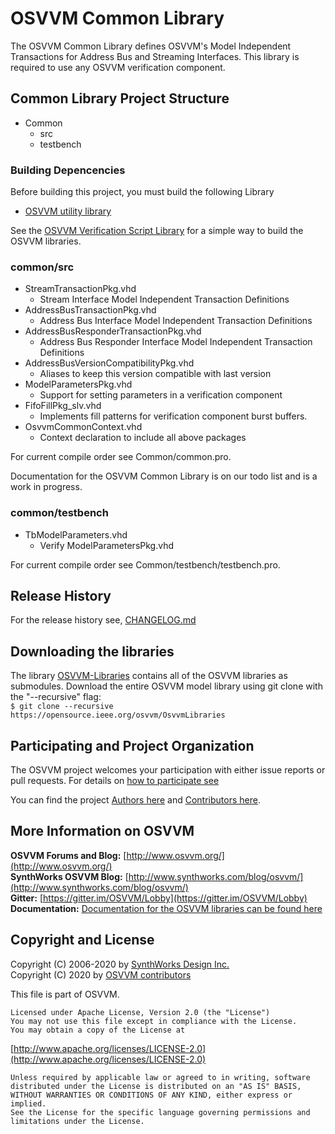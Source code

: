 # OSVVM Common Library
The OSVVM Common Library 
defines OSVVM's Model Independent Transactions for 
Address Bus and Streaming Interfaces.
This library is required to use any
OSVVM verification component. 

## Common Library Project Structure
   * Common
      * src
      * testbench
         
### Building Depencencies
Before building this project, you must build the following Library
   * [OSVVM utility library](https://opensource.ieee.org/osvvm/osvvm) 

See the [OSVVM Verification Script Library](https://opensource.ieee.org/osvvm/OSVVM-Scripts) 
for a simple way to build the OSVVM libraries.

### common/src
   * StreamTransactionPkg.vhd
      * Stream Interface Model Independent Transaction Definitions
   * AddressBusTransactionPkg.vhd
      * Address Bus Interface Model Independent Transaction Definitions
   * AddressBusResponderTransactionPkg.vhd
      * Address Bus Responder Interface Model Independent Transaction Definitions
   * AddressBusVersionCompatibilityPkg.vhd
      * Aliases to keep this version compatible with last version
   * ModelParametersPkg.vhd
      * Support for setting parameters in a verification component
   * FifoFillPkg_slv.vhd
      * Implements fill patterns for verification component burst buffers.
   * OsvvmCommonContext.vhd
      * Context declaration to include all above packages
      
For current compile order see Common/common.pro.

Documentation for the OSVVM Common Library is on our todo list and is a work in progress.  

### common/testbench
   * TbModelParameters.vhd
      * Verify ModelParametersPkg.vhd
     
For current compile order see Common/testbench/testbench.pro.

## Release History
For the release history see, [CHANGELOG.md](CHANGELOG.md)

## Downloading the libraries

The library [OSVVM-Libraries](https://opensource.ieee.org/osvvm/OsvvmLibraries) 
contains all of the OSVVM libraries as submodules.
Download the entire OSVVM model library using git clone with the "--recursive" flag:  
        `$ git clone --recursive https://opensource.ieee.org/osvvm/OsvvmLibraries`

## Participating and Project Organization 

The OSVVM project welcomes your participation with either 
issue reports or pull requests.
For details on [how to participate see](https://opensource.ieee.org/osvvm/OsvvmLibraries/-/blob/master/CONTRIBUTING.md)

You can find the project [Authors here](https://opensource.ieee.org/osvvm/OsvvmLibraries/-/blob/master/AUTHORS.md) and
[Contributors here](https://opensource.ieee.org/osvvm/OsvvmLibraries/-/blob/master/CONTRIBUTORS.md).

## More Information on OSVVM

**OSVVM Forums and Blog:**     [http://www.osvvm.org/](http://www.osvvm.org/)   
**SynthWorks OSVVM Blog:** [http://www.synthworks.com/blog/osvvm/](http://www.synthworks.com/blog/osvvm/)    
**Gitter:** [https://gitter.im/OSVVM/Lobby](https://gitter.im/OSVVM/Lobby)  
**Documentation:** [Documentation for the OSVVM libraries can be found here](https://github.com/OSVVM/Documentation)

## Copyright and License
Copyright (C) 2006-2020 by [SynthWorks Design Inc.](http://www.synthworks.com/)   
Copyright (C) 2020 by [OSVVM contributors](CONTRIBUTOR.md)   

This file is part of OSVVM.

    Licensed under Apache License, Version 2.0 (the "License")
    You may not use this file except in compliance with the License.
    You may obtain a copy of the License at

  [http://www.apache.org/licenses/LICENSE-2.0](http://www.apache.org/licenses/LICENSE-2.0)

    Unless required by applicable law or agreed to in writing, software
    distributed under the License is distributed on an "AS IS" BASIS,
    WITHOUT WARRANTIES OR CONDITIONS OF ANY KIND, either express or implied.
    See the License for the specific language governing permissions and
    limitations under the License.
